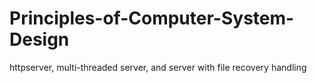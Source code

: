# Principles-of-Computer-System-Design
httpserver, multi-threaded server, and server with file recovery handling
